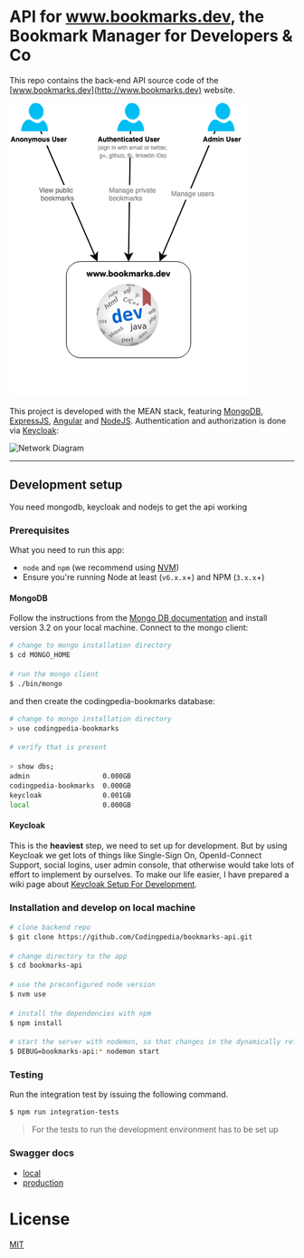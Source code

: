 # API for www.bookmarks.dev, the Bookmark Manager for Developers & Co

This repo contains the back-end API source code of the [www.bookmarks.dev](http://www.bookmarks.dev) website.
 
![Bookmarks Context](docs/bookmarks-dev-context.png)

This project is developed with the MEAN stack, featuring [MongoDB](https://docs.mongodb.com/manual/), [ExpressJS](https://expressjs.com/en/api.html),
 [Angular](https://angular.io/docs/ts/latest/) and [NodeJS](https://nodejs.org/en/docs/). Authentication and authorization
 is done via [Keycloak](http://www.keycloak.org/): 
 
![Network Diagram](https://raw.githubusercontent.com/wiki/Codingpedia/bookmarks-api/images/network-diagram.png)

***


## Development setup

You need mongodb, keycloak and nodejs to get the api working

### Prerequisites

What you need to run this app:
* `node` and `npm` (we recommend using [NVM](https://github.com/creationix/nvm))
* Ensure you're running Node at least (`v6.x.x`+) and NPM (`3.x.x`+)

#### MongoDB

Follow the instructions from the [Mongo DB documentation](https://docs.mongodb.com/v3.2/installation/) and install version 3.2 on your local machine.
Connect to the mongo client:

```bash
# change to mongo installation directory
$ cd MONGO_HOME

# run the mongo client
$ ./bin/mongo
```

 and then create the codingpedia-bookmarks database:

```bash
# change to mongo installation directory
> use codingpedia-bookmarks

# verify that is present

> show dbs;
admin                  0.000GB
codingpedia-bookmarks  0.000GB
keycloak               0.001GB
local                  0.000GB
```

#### Keycloak

This is the **heaviest** step, we need to set up for development. But by using Keycloak we get lots of things like Single-Sign On, 
OpenId-Connect Support, social logins, user admin console, that otherwise would take lots of effort to implement by ourselves.
To make our life easier, I have prepared a wiki page about [Keycloak Setup For Development](https://github.com/Codingpedia/bookmarks-api/wiki/Keycloak-Setup-for-Development).

### Installation and develop on local machine

```bash
# clone backend repo
$ git clone https://github.com/Codingpedia/bookmarks-api.git

# change directory to the app
$ cd bookmarks-api

# use the preconfigured node version
$ nvm use

# install the dependencies with npm
$ npm install

# start the server with nodemon, so that changes in the dynamically reflected
$ DEBUG=bookmarks-api:* nodemon start

```

### Testing

Run the integration test by issuing the following command.

```bash
$ npm run integration-tests
```

> For the tests to run the development environment has to be set up


### Swagger docs

* [local](http://localhost:3000/api/docs)
* [production](https://www.bookmarks.dev/api/docs)

# License

[MIT](/LICENSE)
